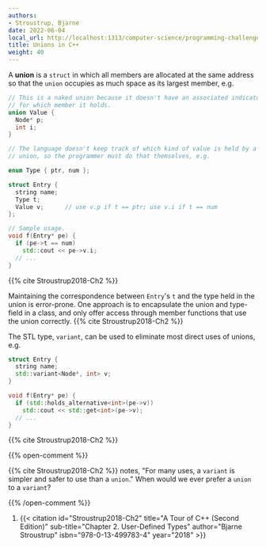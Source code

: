 ```yaml
---
authors:
- Stroustrup, Bjarne
date: 2022-06-04
local_url: http://localhost:1313/computer-science/programming-challenges/language-concepts/type-systems/user-defined-types/unions-in-cpp/
title: Unions in C++
weight: 40
---
```


A **union** is a `struct` in which all members are allocated at the same
address so that the `union` occupies as much space as its largest
member, e.g.

```cpp
// This is a naked union because it doesn't have an associated indicator
// for which member it holds.
union Value {
  Node* p;
  int i;
}

// The language doesn't keep track of which kind of value is held by a
// union, so the programmer must do that themselves, e.g.

enum Type { ptr, num };

struct Entry {
  string name;
  Type t;
  Value v;      // use v.p if t == ptr; use v.i if t == num
};

// Sample usage.
void f(Entry* pe) {
  if (pe->t == num)
    std::cout << pe->v.i;
  // ...
}
```

{{% cite Stroustrup2018-Ch2 %}}

Maintaining the correspondence between `Entry`'s `t` and the type held
in the union is error-prone. One approach is to encapsulate the union
and type-field in a class, and only offer access through member
functions that use the union correctly. {{% cite Stroustrup2018-Ch2 %}}

The STL type, `variant`, can be used to eliminate most direct uses of
unions, e.g.

```cpp
struct Entry {
  string name;
  std::variant<Node*, int> v;
}

void f(Entry* pe) {
  if (std::holds_alternative<int>(pe->v))
    std::cout << std::get<int>(pe->v);
  // ...
}
```

{{% cite Stroustrup2018-Ch2 %}}

{{% open-comment %}}

{{% cite Stroustrup2018-Ch2 %}} notes, "For many uses, a `variant` is
simpler and safer to use than a `union`." When would we ever prefer a
`union` to a `variant`?

{{% /open-comment %}}

1. {{< citation
  id="Stroustrup2018-Ch2"
  title="A Tour of C++ (Second Edition)"
  sub-title="Chapter 2. User-Defined Types"
  author="Bjarne Stroustrup"
  isbn="978-0-13-499783-4"
  year="2018" >}}

